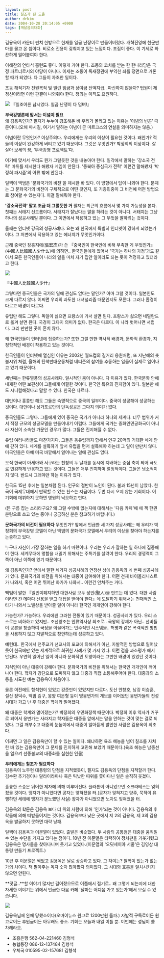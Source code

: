 ```yaml
---
layout: post
title: 칠조가 된 도올
author: drkim
date: 2004-10-28 20:14:05 +0900
tags: [깨달음의대화]
---
```

김용옥이 카운터 펀치 한방으로 헌재를 일곱 난장이로 만들어버렸다. 개혁진영에 천군만마를 몰고 온 셈이다. 비로소 진용이 갖춰지고 있는 느낌이다. 조짐이 좋다. 이 기세로 화끈하게 밀어붙여야 한다. 

이해찬의 연타석 홈런도 좋다. 이렇게 가야 한다. 조동의 코치를 받는 한 한나라당은 국정 파트너로서의 야당이 아니다. 이제는 조동이 독재정권에 부역한 죄를 정면으로 거론할 때가 되었다. 다 그들이 자초한 일이다. 

조동 해직기자 전원복직 및 밀린 임금과 상여금 전액지급.. 파산하지 않을까? 법원이 제정신이라면 이런 판결이 나와줘야 한다. 정의는 아직도 요원하다.

![](http://www1.seoprise.com/victory/osjoon/bbs/data/editor_01/htw0007_193899_1[249893].jpg) 『칠조어른 납시었다. 일곱 난쟁이 다 덤벼!』 

**부국강병론에 맞서는 이념이 필요**  
왜 김용옥인가? 필자가 누누이 강조해온 바 우리가 몰리고 있는 이유는 '이념의 빈곤' 때문이다.(오해 마시길, 여기서 말하는 이념이 곧 마르크스의 언설을 의미하지는 않음.) 

이념이란 무엇인가? 이상주의다. 우리에게는 우리의 이상이 필요한 것이다. 왜인가? 적들의 이상이 완강하게 버티고 있기 때문이다. 그것은 무엇인가? 박정희의 이상이다. 잘살아 보세의 꿈, '부국강병 프로젝트'다. 

여기에 맞서서 우리도 뭔가 그럴듯한 것을 내놓아야 한다. 일각에서 말하는 '강소국 전략' 따위를 제시한다 해봤자 게임이 안된다. '동북아 중심국가 전략' 이런건 말해봤자 '박정희 파시즘'의 아류 밖에 안된다. 

일찍이 백범은 '문화국가의 비전'을 제시한 바 있다. 이 방향에서 답이 나와야 한다. 문제는 그 문화국가의 비전이 구체적으로 어떤 것인지, 또 기층민중이 그 비전에 어떤 방법으로 참여할 수 있는지다. 이걸 말해줘야 한다. 

**'강소국전략' 말고 조금 더 그럴듯한 거** 
필자는 최근의 흐름에서 몇 가지 가능성을 본다. 첫째는 서태지 신드롬이다. 서태지가 잘났다는 말을 하려는 것이 아니다. 서태지는 그냥 하나의 성공사례일 뿐이다. 그 이면에서 작용하고 있는 그 무엇을 말하려는 것이다. 

둘째는 인터넷 강국의 성공사례다. 요는 왜 한국에서 특별히 인터넷이 강하게 되었는가이다. 그 저변에서 작용하고 있는 에너지가 무엇인가이다.

근래 중국인 장홍지에(張宏杰)가 쓴 『중국인이 한국인에 비해 부족한 게 무엇인가』(中國人比韓國人少什么)에 의하면.. 한국인들에게 있어서 '국가는 하나의 가정'과도 같아서 모든 한국인들이 나라의 일을 마치 자기 집안 일이라도 되는 듯이 걱정하고 있더라고 한다. 

![](http://www1.seoprise.com/victory/osjoon/bbs/data/editor_01/chogaci_192911_1[247908].jpg)

『中國人比韓國人少什』 

그렇다면 중국인들은 국가의 일에 관심도 없다는 말인가? 아마 그럴 것이다. 일본인도 크게 다르지 않다. 어쩌면 우리의 과도한 내셔널리즘 때문인지도 모른다. 그러나 환경이 다르고 배경이 다르다. 

유럽만 해도 그렇다. 독일이 싫으면 프랑스에 가서 살면 된다. 프랑스가 싫으면 네덜란드로 옮겨 살면 된다. 국경이 그다지 의미가 없다. 한국은 다르다. 이 나라 벗어나면 서럽다. 그리 만만한 곳이 흔치 않다. 

왜 한국인들이 인터넷에 집중하는가? 또한 그럴 만한 역사적 배경과, 문화적 환경과, 지정학적인 배경이 작용하고 있는 것이다. 

한국인들이 인터넷에 열심인 이유는 2002년 월드컵의 길거리 응원처럼, 또 지난해의 촛불시위 처럼, 올해의 탄핵반대운동처럼 네티즌의 참여를 추동하는 일들이 실제로 일어나고 있기 때문이다. 

세번째는 한류열풍의 성공사례다. 일시적인 붐이 아니다. 다 이유가 있다. 한국문화 안에 내재한 어떤 보편성이 그들에게 어필한 것이다. 한국인 특유의 진지함이 있다. 일본만 해도 시니컬해졌다고 말할 수 있다. 한국은 다르다. 

대만이나 홍콩만 해도 그들은 숙명적으로 중국의 일부이다. 중국이 성공해야 성공하는 것이다. 대만이나 싱가포르만의 단독성공은 그다지 의미가 없다. 

중국인들도 그렇다. 그들에게 있어 중국은 국가가 아니라 하나의 세계다. 너무 범위가 커서 적정 규모의 성공모델을 만들어내기 어렵다. 그들에게 국가는 중화인민공화국이 아니라 자신이 소속한 가문인 경우가 많다. 그들은 진지해질 수 없다. 

유럽 여러나라들도 마찬가지다. 그들은 동유럽까지 합해서 인구 20억의 거대한 세계 안에 갇혀 있다. 세계를 설득하기 앞서 유럽을 먼저 설득해야 하는데 그 일이 만만치 않다. 미국인들은 아예 미국 바깥에서 일어나는 일에 관심도 없다. 

오직 한국이 아세아와 서구라는 천칭의 두 날개를 동시에 지배하는 중심 축이 되어 극도로 민감하게 반응하고 있는 것이다. 그들은 매우 진지하며 열정적이다. 그들은 냉소적이지 않다. 반드시 그래야만 하는 이유가 있다. 

한국도 15년 후에는 일본처럼 된다. 인구의 절반이 노인이 된다. 불과 15년이 남았다. 한국이 국제무대에서 반짝할 수 있는 찬스는 지금이다. 두번 다시 오지 않는 기회이다. 이 기회에 데뷔하지 못하면 영원히 낙오하고 만다. 

(뜬 구름 잡는 소리라구요? 왜 그럴 수밖에 없는지에 대해서는 '다음 카페'에 에 책 한권 분량으로 쓰고 있는 중이니 궁금하신 분은 참고하기 바랍니다.)

**문화국가의 비전이 필요하다** 
무엇인가? 앞에서 언급한 세 가지 성공사례는 왜 우리가 박정희의 부국강병 모델이 아닌 백범의 문화국가 모델에서 우리의 이상을 찾아야 하는지를 논증하고 있다. 

누구나 자신이 가장 잘하는 일을 하기 마련이다. 우리는 우리가 잘하는 일 하나에 집중해야 한다. 세계무대에 명함을 내밀기 위해서는 주특기를 살려야 한다. 우리의 경쟁력이 그쪽이 아닌 이쪽에 있기 때문이다. 

왜 김용옥인가? 앞에서 말한 세가지 성공사례의 연장선 상에 김용옥의 네 번째 성공사례가 있다. 문화국가의 비전을 위해서는 대중이 참여해야 한다. 어떤 천재 바이올리니스트가 나와서, 혹은 어떤 뛰어난 화가가 나와서.. 이런건 안쳐주는 거다. 

백범이 말한 『일언이폐지하면 대한사람 모두 성인(聖人)을 만드는 데 있다. 대한 사람이라면 간 데마다 신용을 받고 대접을 받아야 한다』에 도달하기 위해서는 천재적인 스타가 나와서 노벨상을 받아줄 일이 아니라 한국인 개개인이 강해야 한다. 

가능한가? 가능하다. 우리에겐 그러한 전통이 있기 때문이다. 성공사례가 있다. 우리 스스로는 비하하고 있지만.. 조선왕조는 인류역사상 최초로.. 국왕의 강제가 아닌.. 선비들이 공론을 창출하여 국정을 이끌어가는 민주적인 시스템을.. 혁명과 같은 폭력적인 방법을 사용하지 않고 자발적으로 창안하는데 성공하고 있다. 

예컨대.. 한국에서 천주교가 선교사의 포교에 의해서가 아닌, 자발적인 방법으로 일어났듯이 한국에만 있는 세계적으로 희귀한 사례가 몇 가지 있다. 이런 점을 과소평가 해서 안된다. 우연히 일어난 일이 아니라 문화적인 토양이라는 그만한 배경이 있었던 것이다. 

지식인이 아닌 대중이 강해야 한다. 문화국가의 비전을 위해서는 한국인 개개인이 깨어나야 한다. 학자가 강단으로 도피하지 않고 대중과 직접 소통해주어야 한다. 대중과의 소통을 시도한 예는 김용옥이 처음이다. 

물론 이전에도 함석헌이 있었고 강준만이 있었지만 다르다. 도산 안창호, 남강 이승훈, 설산 장덕수, 백범 김구, 몽양 여운형 등이 명웅변가의 계보를 이어왔던 웅변가들의 전성시대가 가고 난 후 대중은 학계와 멀어졌다. 

왜 대중은 학계와 멀어졌는가? 박정희의 우민화정책 때문이다. 박정희 이후 역사가 거꾸로 되어서 웅변가는 사라지고 학자들은 대중들 앞에서는 말을 안하는 것이 맞는 걸로 되었다. 그걸 깨부수고 대중의 눈높이에서 대중이 알아듣게 발언한 사람은 김용옥이 최초다. 

어쩌면 그 일은 김용옥만이 할 수 있는 일이다. 왜냐하면 육조 혜능을 넘어 칠조를 자처한 바 있는 김용옥만이 그 문제를 진지하게 고민해 보았기 때문이다.(육조 혜능은 남종선을 일으켜 선종불교의 대중화를 실현한 인물) 

**우리에게는 칠조가 필요하다**  
김용옥이 노무현 대통령의 단점을 지적했듯이, 필자도 김용옥의 단점을 지적할까 한다. 김수환 추기경이나 달라이라마나 혹은 틱낫한 따위를 쫓아다닌 일은 솔직히 웃겼다. 

훌륭한 스승은 뛰어한 제자에 의해 이루어진다. 플라톤이 아니었으면 소크라테스는 잊혀졌을 것이다. 맹자가 아니었다면 공자는 잊혀졌을 터.(공자가 잊혀지고 양주, 묵적이 유행하던 세태에 맹자가 분노했던 사실) 장자가 아니었으면 노자도 잊혀졌을 터. 

김용옥의 학문은 김용옥 보다 더 위의 사람에 의해 '인가'되는 것이 아니다. 김용옥의 후학들에 의해 떠받들어지는 것이다. 김용옥보다 낮은 곳에서 제 2의 김용옥, 제 3의 김용옥을 발굴하지 못하면 대략 낭패. 

일찍이 김용옥과 이문열이 있었다. 출발은 비슷했다. 두 사람의 공통점은 대중을 움직일 수 있는 수단을 가지고 있다는 점이다. 10년 전 이문열은 타락하여 정치판을 기웃거렸고 김용옥은 명사들을 찾아다니며 웃기고 있었다.(이문열의 '오딧세이아 서울'은 김영삼 대통령 만들기 프로젝트.)

10년 후 이문열은 썩었고 김용옥은 날로 상승하고 있다. 그 차이는? 철학이 있는가 없는가의 차이다. 책 팔아주는 독자 숫자 많아봤자 의미없다. 그 시대와 호흡을 일치시키지 않으면 안된다. 

**덧글..**할 이야기 많지만 길어졌으므로 이쯤에서 접기로.. 왜 그렇게 되는지에 대한 자세한 이야기는 위에서 언급한 다음 카페 '달마는 어디쯤 가고 있는가'에서 보실 수 있습니다.

![](http://drkimz.com/technote/board/private/upimg/1094455798.jpg)  


김용옥님께 완패 당했소이다(오마이뉴스 원고료 1200만원 돌파.) 자발적 구독료이든 원고료이든 후원금이든 아무래도 좋소. 기회는 오늘과 내일 이틀 뿐. 이번에는 성님이 쏠 차례라오. 

- 조흥은행 562-04-221460 김형석  
- 농협통장 086-12-137484 김형석   
- 우체국 010595-02-157681 김형석